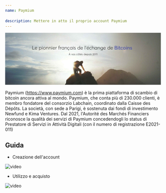```yaml
---
name: Paymium

description: Mettere in atto il proprio account Paymium
---
```


![cover](assets/cover.jpeg)

Paymium (https://www.paymium.com) è la prima piattaforma di scambio di bitcoin ancora attiva al mondo. Paymium, che conta più di 230.000 clienti, è membro fondatore del consorzio Labchain, coordinato dalla Caisse des Dépôts. La società, con sede a Parigi, è sostenuta dai fondi di investimento Newfund e Kima Ventures. Dal 2021, l'Autorité des Marchés Financiers riconosce la qualità dei servizi di Paymium concedendogli lo status di Prestatore di Servizi in Attività Digitali (con il numero di registrazione E2021-011)

## Guida

- Creazione dell'account

![video](https://youtu.be/fioQ7BvmFtI)

- Utilizzo e acquisto

![video](https://youtu.be/JVizZzRmJf8)
